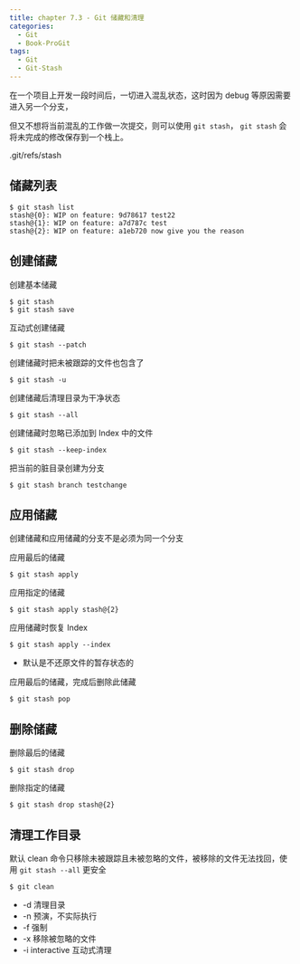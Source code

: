 ```yaml
---
title: chapter 7.3 - Git 储藏和清理
categories:
  - Git
  - Book-ProGit
tags:
  - Git
  - Git-Stash
---
```


在一个项目上开发一段时间后，一切进入混乱状态，这时因为 debug 等原因需要进入另一个分支，

但又不想将当前混乱的工作做一次提交，则可以使用 `git stash`， `git stash` 会将未完成的修改保存到一个栈上。

<!--more-->

.git/refs/stash

## 储藏列表

```
$ git stash list
stash@{0}: WIP on feature: 9d78617 test22
stash@{1}: WIP on feature: a7d787c test
stash@{2}: WIP on feature: a1eb720 now give you the reason
```

## 创建储藏

创建基本储藏
```
$ git stash
$ git stash save
```

互动式创建储藏
```
$ git stash --patch
```

创建储藏时把未被跟踪的文件也包含了
```
$ git stash -u
```

创建储藏后清理目录为干净状态
```
$ git stash --all
```

创建储藏时忽略已添加到 Index 中的文件
```
$ git stash --keep-index
```

把当前的脏目录创建为分支
```
$ git stash branch testchange
```

## 应用储藏

创建储藏和应用储藏的分支不是必须为同一个分支

应用最后的储藏
```
$ git stash apply
```

应用指定的储藏
```
$ git stash apply stash@{2}
```

应用储藏时恢复 Index
```
$ git stash apply --index
```
* 默认是不还原文件的暂存状态的

应用最后的储藏，完成后删除此储藏
```
$ git stash pop
```

## 删除储藏

删除最后的储藏
```
$ git stash drop
```

删除指定的储藏
```
$ git stash drop stash@{2}
```

## 清理工作目录

默认 clean 命令只移除未被跟踪且未被忽略的文件，被移除的文件无法找回，使用 `git stash --all` 更安全

```
$ git clean
```
* -d 清理目录
* -n 预演，不实际执行
* -f 强制
* -x 移除被忽略的文件
* -i interactive 互动式清理






